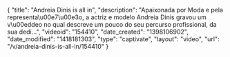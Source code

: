 {
    "title": "Andreia Dinis is all in",
    "description": "Apaixonada por Moda e pela representa\u00e7\u00e3o, a actriz e modelo Andreia Dinis gravou um v\u00eddeo no qual descreve um pouco do seu percurso profissional, da sua dedi...",
    "videoid": "154410",
    "date_created": "1398106902",
    "date_modified": "1418181303",
    "type": "captivate",
    "layout": "video",
    "url": "\/v\/andreia-dinis-is-all-in\/154410"
}